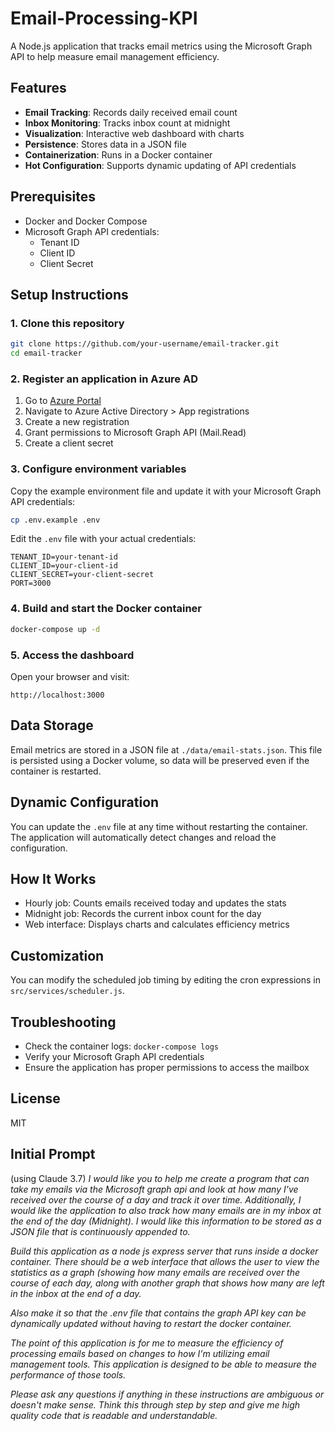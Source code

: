 # Email-Processing-KPI
A Node.js application that tracks email metrics using the Microsoft Graph API to help measure email management efficiency.

## Features

- **Email Tracking**: Records daily received email count
- **Inbox Monitoring**: Tracks inbox count at midnight
- **Visualization**: Interactive web dashboard with charts
- **Persistence**: Stores data in a JSON file
- **Containerization**: Runs in a Docker container
- **Hot Configuration**: Supports dynamic updating of API credentials

## Prerequisites

- Docker and Docker Compose
- Microsoft Graph API credentials:
  - Tenant ID
  - Client ID
  - Client Secret

## Setup Instructions

### 1. Clone this repository

```bash
git clone https://github.com/your-username/email-tracker.git
cd email-tracker
```

### 2. Register an application in Azure AD

1. Go to [Azure Portal](https://portal.azure.com)
2. Navigate to Azure Active Directory > App registrations
3. Create a new registration
4. Grant permissions to Microsoft Graph API (Mail.Read)
5. Create a client secret

### 3. Configure environment variables

Copy the example environment file and update it with your Microsoft Graph API credentials:

```bash
cp .env.example .env
```

Edit the `.env` file with your actual credentials:

```
TENANT_ID=your-tenant-id
CLIENT_ID=your-client-id
CLIENT_SECRET=your-client-secret
PORT=3000
```

### 4. Build and start the Docker container

```bash
docker-compose up -d
```

### 5. Access the dashboard

Open your browser and visit:

```
http://localhost:3000
```

## Data Storage

Email metrics are stored in a JSON file at `./data/email-stats.json`. This file is persisted using a Docker volume, so data will be preserved even if the container is restarted.

## Dynamic Configuration

You can update the `.env` file at any time without restarting the container. The application will automatically detect changes and reload the configuration.

## How It Works

- Hourly job: Counts emails received today and updates the stats
- Midnight job: Records the current inbox count for the day
- Web interface: Displays charts and calculates efficiency metrics

## Customization

You can modify the scheduled job timing by editing the cron expressions in `src/services/scheduler.js`.

## Troubleshooting

- Check the container logs: `docker-compose logs`
- Verify your Microsoft Graph API credentials
- Ensure the application has proper permissions to access the mailbox

## License

MIT

## Initial Prompt
(using Claude 3.7)
*I would like you to help me create a program that can take my emails via the Microsoft graph api and look at how many I've received over the course of a day and track it over time. Additionally, I would like the application to also track how many emails are in my inbox at the end of the day (Midnight). I would like this information to be stored as a JSON file that is continuously appended to.*

*Build this application as a node js express server that runs inside a docker container. There should be a web interface that allows the user to view the statistics as a graph (showing how many emails are received over the course of each day, along with another graph that shows how many are left in the inbox at the end of a day.*

*Also make it so that the .env file that contains the graph API key can be dynamically updated without having to restart the docker container.*

*The point of this application is for me to measure the efficiency of processing emails based on changes to how I'm utilizing email management tools. This application is designed to be able to measure the performance of those tools.*

*Please ask any questions if anything in these instructions are ambiguous or doesn't make sense. Think this through step by step and give me high quality code that is readable and understandable.*